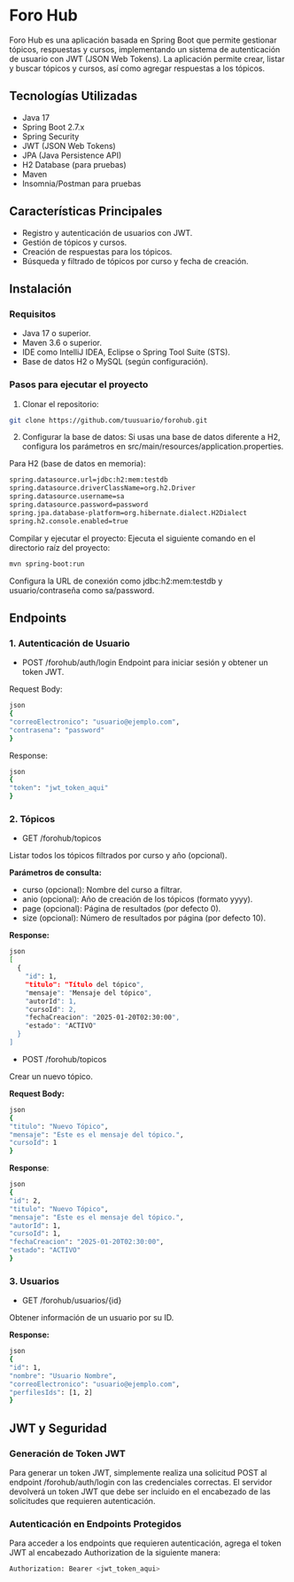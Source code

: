 # Foro Hub

Foro Hub es una aplicación basada en Spring Boot que permite gestionar tópicos, respuestas y cursos, implementando un sistema de autenticación de usuario con JWT (JSON Web Tokens). La aplicación permite crear, listar y buscar tópicos y cursos, así como agregar respuestas a los tópicos.

## Tecnologías Utilizadas

* Java 17
* Spring Boot 2.7.x
* Spring Security
* JWT (JSON Web Tokens)
* JPA (Java Persistence API)
* H2 Database (para pruebas)
* Maven
* Insomnia/Postman para pruebas

## Características Principales

* Registro y autenticación de usuarios con JWT.
* Gestión de tópicos y cursos.
* Creación de respuestas para los tópicos.
* Búsqueda y filtrado de tópicos por curso y fecha de creación.

## Instalación

### Requisitos

* Java 17 o superior.
* Maven 3.6 o superior.
* IDE como IntelliJ IDEA, Eclipse o Spring Tool Suite (STS).
* Base de datos H2 o MySQL (según configuración).

### Pasos para ejecutar el proyecto
1. Clonar el repositorio:

````bash
git clone https://github.com/tuusuario/forohub.git
````
2. Configurar la base de datos: Si usas una base de datos diferente a H2, configura los parámetros en src/main/resources/application.properties.

Para H2 (base de datos en memoria):
````bash
spring.datasource.url=jdbc:h2:mem:testdb
spring.datasource.driverClassName=org.h2.Driver
spring.datasource.username=sa
spring.datasource.password=password
spring.jpa.database-platform=org.hibernate.dialect.H2Dialect
spring.h2.console.enabled=true
````
Compilar y ejecutar el proyecto: Ejecuta el siguiente comando en el directorio raíz del proyecto:
```bash
mvn spring-boot:run
```
Configura la URL de conexión como jdbc:h2:mem:testdb y usuario/contraseña como sa/password.

## Endpoints
### 1. Autenticación de Usuario
*    POST /forohub/auth/login
   Endpoint para iniciar sesión y obtener un token JWT.

Request Body:

```bash
json
{
"correoElectronico": "usuario@ejemplo.com",
"contrasena": "password"
}
```
Response:

```bash
json
{
"token": "jwt_token_aqui"
}
```

### 2. Tópicos
*    GET /forohub/topicos

Listar todos los tópicos filtrados por curso y año (opcional).

**Parámetros de consulta:**

* curso (opcional): Nombre del curso a filtrar.
* anio (opcional): Año de creación de los tópicos (formato yyyy).
* page (opcional): Página de resultados (por defecto 0).
* size (opcional): Número de resultados por página (por defecto 10).

**Response:**

```bash
json
[
  {
    "id": 1,
    "titulo": "Título del tópico",
    "mensaje": "Mensaje del tópico",
    "autorId": 1,
    "cursoId": 2,
    "fechaCreacion": "2025-01-20T02:30:00",
    "estado": "ACTIVO"
  }
]
```
* POST /forohub/topicos

Crear un nuevo tópico.

**Request Body:**
````bash
json
{
"titulo": "Nuevo Tópico",
"mensaje": "Este es el mensaje del tópico.",
"cursoId": 1
}
````
**Response**:
```bash
json
{
"id": 2,
"titulo": "Nuevo Tópico",
"mensaje": "Este es el mensaje del tópico.",
"autorId": 1,
"cursoId": 1,
"fechaCreacion": "2025-01-20T02:30:00",
"estado": "ACTIVO"
}
```
### 3. Usuarios
* GET /forohub/usuarios/{id} 
   
Obtener información de un usuario por su ID.

**Response:**

```bash
json
{
"id": 1,
"nombre": "Usuario Nombre",
"correoElectronico": "usuario@ejemplo.com",
"perfilesIds": [1, 2]
}
```

## JWT y Seguridad

### Generación de Token JWT
Para generar un token JWT, simplemente realiza una solicitud POST al endpoint /forohub/auth/login con las credenciales correctas. El servidor devolverá un token JWT que debe ser incluido en el encabezado de las solicitudes que requieren autenticación.

### Autenticación en Endpoints Protegidos
Para acceder a los endpoints que requieren autenticación, agrega el token JWT al encabezado Authorization de la siguiente manera:

```bash
Authorization: Bearer <jwt_token_aqui>
```

